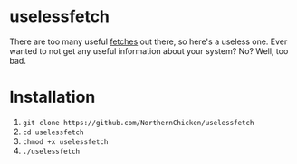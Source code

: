 # uselessfetch
There are too many useful [fetches](https://github.com/beucismis/awesome-fetch#os) out there, so here's a useless one. Ever wanted to not get any useful information about your system? No? Well, too bad.

# Installation
1. ```git clone https://github.com/NorthernChicken/uselessfetch```
2. ```cd uselessfetch```
3. ```chmod +x uselessfetch```
4. ```./uselessfetch```
